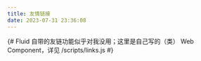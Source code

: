 ```yaml
---
title: 友情链接
date: 2023-07-31 23:36:08
---
```


{# Fluid 自带的友链功能似乎对我没用；这里是自己写的（类） Web Component，详见 /scripts/links.js #}

<div class="row">
    <fa-link-item url="https://akyuu.cn" image="/img/links/yoiyami.webp" title="Yoiyami" desc="RLt 的网站。"></fa-link-item>
    <fa-link-item url="https://blog.rosmontis.tech/" image="/img/links/rosmontis.webp" title="UrsusFeline" desc="UOF 的校花。"></fa-link-item>
</div>
